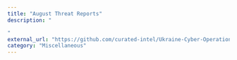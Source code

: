 ```yaml
---
title: "August Threat Reports"
description: "

"
external_url: "https://github.com/curated-intel/Ukraine-Cyber-Operations/blob/main/Threat%20Reports/August.md"
category: "Miscellaneous"
---
```

